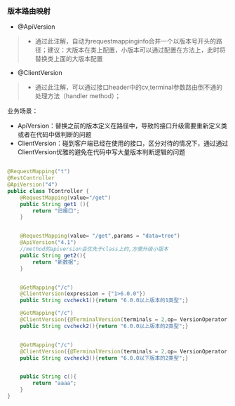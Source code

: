 ### 版本路由映射


- @ApiVersion
>* 通过此注解，自动为requestmappinginfo合并一个以版本号开头的路径；建议：大版本在类上配置，小版本可以通过配置在方法上，此时将替换类上面的大版本配置

- @ClientVersion
>* 通过此注解，可以通过接口header中的cv,terminal参数路由倒不通的处理方法（handler method）；

业务场景：
- ApiVersion：替换之前的版本定义在路径中，导致的接口升级需要重新定义类或者在代码中做判断的问题
- ClientVersion：碰到客户端已经在使用的接口，区分对待的情况下，通过通过ClientVersion优雅的避免在代码中写大量版本判断逻辑的问题

```java

@RequestMapping("t")
@RestController
@ApiVersion("4")
public class TController {
    @RequestMapping(value="/get")
    public String get1 (){
        return "旧接口";
    }


    @RequestMapping(value= "/get",params = "data=tree")
    @ApiVersion("4.1")
    //method的apiversion会优先于class上的,方便升级小版本
    public String get2(){
        return "新数据";
    }


    @GetMapping("/c")
    @ClientVersion(expression = {"1>6.0.0"})
    public String cvcheck1(){return "6.0.0以上版本的1类型";}

    @GetMapping("/c")
    @ClientVersion({@TerminalVersion(terminals = 2,op= VersionOperator.GT,version = "6.0.0")})
    public String cvcheck2(){return "6.0.0以上版本的2类型";}


    @GetMapping("/c")
    @ClientVersion({@TerminalVersion(terminals = 2,op= VersionOperator.LTE,version = "6.0.0")})
    public String cvcheck3(){return "6.0.0以下版本的2类型";}


    public String c(){
        return "aaaa";
    }
}

```

